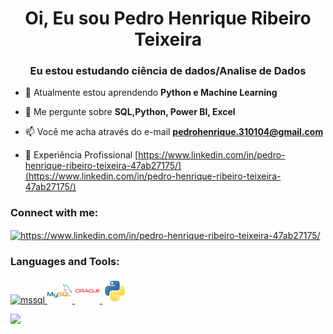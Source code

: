 <h1 align="center">Oi, Eu sou Pedro Henrique Ribeiro Teixeira</h1>
<h3 align="center">Eu estou estudando ciência de dados/Analise de Dados</h3>

- 🌱 Atualmente estou aprendendo **Python e Machine Learning**

- 💬 Me pergunte sobre **SQL,Python, Power BI, Excel**

- 📫 Você me acha através do e-mail **pedrohenrique.310104@gmail.com**

- 📄 Experiência Profissional [https://www.linkedin.com/in/pedro-henrique-ribeiro-teixeira-47ab27175/](https://www.linkedin.com/in/pedro-henrique-ribeiro-teixeira-47ab27175/)

<h3 align="left">Connect with me:</h3>
<p align="left">
<a href="https://linkedin.com/in/https://www.linkedin.com/in/pedro-henrique-ribeiro-teixeira-47ab27175/" target="blank"><img align="center" src="https://raw.githubusercontent.com/rahuldkjain/github-profile-readme-generator/master/src/images/icons/Social/linked-in-alt.svg" alt="https://www.linkedin.com/in/pedro-henrique-ribeiro-teixeira-47ab27175/" height="30" width="40" /></a>
</p>

<h3 align="left">Languages and Tools:</h3>
<p align="left"> <a href="https://www.microsoft.com/en-us/sql-server" target="_blank" rel="noreferrer"> <img src="https://www.svgrepo.com/show/303229/microsoft-sql-server-logo.svg" alt="mssql" width="40" height="40"/> </a> <a href="https://www.mysql.com/" target="_blank" rel="noreferrer"> <img src="https://raw.githubusercontent.com/devicons/devicon/master/icons/mysql/mysql-original-wordmark.svg" alt="mysql" width="40" height="40"/> </a> <a href="https://www.oracle.com/" target="_blank" rel="noreferrer"> <img src="https://raw.githubusercontent.com/devicons/devicon/master/icons/oracle/oracle-original.svg" alt="oracle" width="40" height="40"/> </a> <a href="https://www.python.org" target="_blank" rel="noreferrer"> <img src="https://raw.githubusercontent.com/devicons/devicon/master/icons/python/python-original.svg" alt="python" width="40" height="40"/> </a> </p>

<div>
  <a href="[https://](https://github.com/PedroHenrique-RT)">
  <img height="180em" src="https://github-readme-stats.vercel.app/api/top-langs/?username=PedroHenrique-RT&layout=compact&langs_count=16&theme=dark"/>
<div>  
 

<!--
**PedroHenrique-RT/PedroHenrique-RT** is a ✨ _special_ ✨ repository because its `README.md` (this file) appears on your GitHub profile.

Here are some ideas to get you started:

- 🔭 I’m currently working on ...
- 🌱 I’m currently learning ...
- 👯 I’m looking to collaborate on ...
- 🤔 I’m looking for help with ...
- 💬 Ask me about ...
- 📫 How to reach me: ...
- 😄 Pronouns: ...
- ⚡ Fun fact: ...
-->
